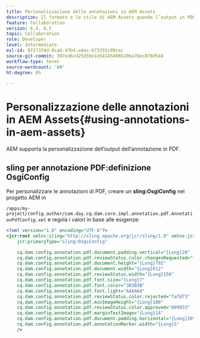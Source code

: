 ```yaml
---
title: Personalizzazione delle annotazioni in AEM Assets
description: Il formato e lo stile di AEM Assets quando l’output in PDF può essere configurato da AEM sviluppatori.
feature: Collaboration
version: 6.4, 6.5
topic: Collaboration
role: Developer
level: Intermediate
exl-id: 972737dd-8ca6-47b4-a4ec-b73355c09cec
source-git-commit: 307ed6cd25d5be1e54145406b206a78ec878d548
workflow-type: tm+mt
source-wordcount: '60'
ht-degree: 0%

---
```


# Personalizzazione delle annotazioni in AEM Assets{#using-annotations-in-aem-assets}

AEM supporta la personalizzazione dell’output dell’annotazione in PDF.

## sling per annotazione PDF:definizione OsgiConfig

Per personalizzare le annotazioni di PDF, creare un **sling:OsgiConfig** nel progetto AEM in

`/apps/my-project/config.author/com.day.cq.dam.core.impl.annotation.pdf.AnnotationPdfConfig.xml` e regola i valori in base alle esigenze:

```xml
<?xml version="1.0" encoding="UTF-8"?>
<jcr:root xmlns:sling="http://sling.apache.org/jcr/sling/1.0" xmlns:jcr="http://www.jcp.org/jcr/1.0"
    jcr:primaryType="sling:OsgiConfig"

    cq.dam.config.annotation.pdf.document.padding.vertical="{Long}20"
    cq.dam.config.annotation.pdf.reviewStatus.color.changesRequested="fad269"
    cq.dam.config.annotation.pdf.document.height="{Long}792"
    cq.dam.config.annotation.pdf.document.width="{Long}612"
    cq.dam.config.annotation.pdf.reviewStatus.width="{Long}150"
    cq.dam.config.annotation.pdf.font.size="{Long}7"
    cq.dam.config.annotation.pdf.font.color="3B3B3B"
    cq.dam.config.annotation.pdf.font.light="A4A4A4"
    cq.dam.config.annotation.pdf.reviewStatus.color.rejected="fa7d73"
    cq.dam.config.annotation.pdf.minImageHeight="{Long}100"
    cq.dam.config.annotation.pdf.reviewStatus.color.approved="009933"
    cq.dam.config.annotation.pdf.marginTextImage="{Long}14"
    cq.dam.config.annotation.pdf.document.padding.horizontal="{Long}20"
    cq.dam.config.annotation.pdf.annotationMarker.width="{Long}5"
    />
```
